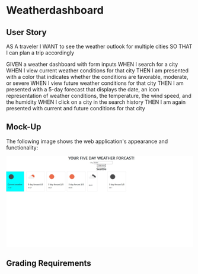 # Weatherdashboard

## User Story


AS A traveler
I WANT to see the weather outlook for multiple cities
SO THAT I can plan a trip accordingly





GIVEN a weather dashboard with form inputs
WHEN I search for a city
WHEN I view current weather conditions for that city
THEN I am presented with a color that indicates whether the conditions are favorable, moderate, or severe
WHEN I view future weather conditions for that city
THEN I am presented with a 5-day forecast that displays the date, an icon representation of weather conditions, the temperature, the wind speed, and the humidity
WHEN I click on a city in the search history
THEN I am again presented with current and future conditions for that city


## Mock-Up

The following image shows the web application's appearance and functionality:

![getstarted](./weather%20app.jpg)

## Grading Requirements

